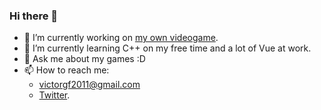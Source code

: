 ### Hi there 👋
- 🔭 I’m currently working on [my own videogame](https://github.com/TortitasT/Cid-Game).
- 🌱 I’m currently learning C++ on my free time and a lot of Vue at work.
- 💬 Ask me about my games :D
- 📫 How to reach me: 
  - victorgf2011@gmail.com
  - [Twitter](https://twitter.com/tortitas_t).
